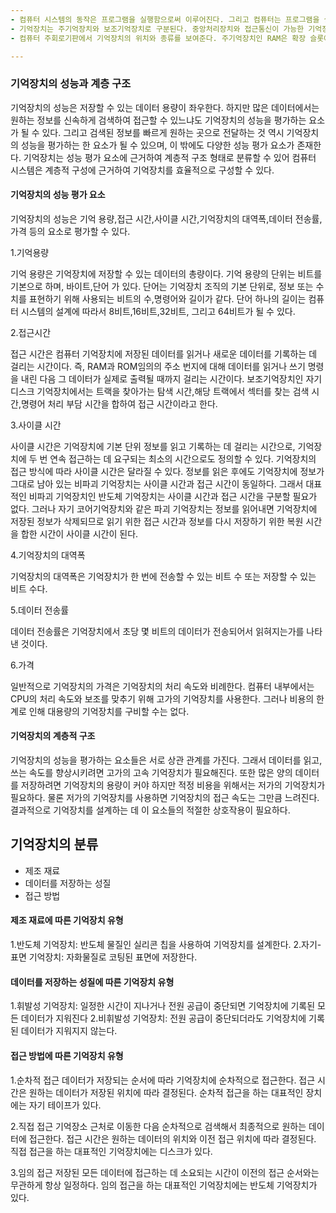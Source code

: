 ```yaml
---
- 컴퓨터 시스템의 동작은 프로그램을 실행함으로써 이루어진다. 그리고 컴퓨터는 프로그램을 실행하기 위해서 필요한 명령이나 데이터를 저장하고, 데이터를 유지하기 위해 기억자장치를 시용한다. 
- 기억장치는 주기억장치와 보조기억장치로 구분된다. 중앙처리장치와 접근통신이 가능한 기억장치를 주기억장치, 현재는 필요하지 않은 프로그램이나 데이터를 저장하고 있다가 필요할 때 주기억장치로 저장장치를 보조기억장치라고 한다.
- 컴퓨터 주회로기판에서 기억장치의 위치와 종류를 보여준다. 주기억장치인 RAM은 확장 슬롯에 장착되며, 주회로기판의 종류에 따라 2~4개의 확장 슬롯을 포함하고 있다. 캐시기억장치는 컴퓨터의 중앙처리장치인 CPU내부에 존재한다. 보조기억장치인 하드 디스크,플로피 디스크,CD-ROM,DVD는 주회로기판의 특정 포트에 연결 케이블을 통해 연결된다.

---
```

### 기억장치의 성능과 계층 구조
기억장치의 성능은 저장할 수 있는 데이터 용량이 좌우한다. 하지만 많은 데이터에서는 원하는 정보를 신속하게 검색하여 접근할 수 있느냐도 기억장치의 성능을 평가하는 요소가 될 수 있다. 그리고 검색된 정보를 빠르게 원하는 곳으로 전달하는 것 역시 기억장치의 성능을 평가하는 한 요소가 될 수 있으며, 이 밖에도 다양한 성능 평가 요소가 존재한다. 기억장치는 성능 평가 요소에 근거하여 계층적 구조 형태로 분류할 수 있어 컴퓨터 시스템은 계층적 구성에 근거하여 기억장치를 효율적으로 구성할 수 있다.
#### 기억장치의 성능 평가 요소
기억장치의 성능은 기억 용량,접근 시간,사이클 시간,기억장치의 대역폭,데이터 전송률,가격 등의 요소로 평가할 수 있다.

1.기억용량

기억 용량은 기억장치에 저장할 수 있는 데이터의 총량이다. 기억 용량의 단위는 비트를 기본으로 하며, 바이트,단어 가 있다. 단어는 기억장치 조직의 기본 단위로, 정보 또는 수치를 표현하기 위해 사용되는 비트의 수,명령어와 길이가 같다. 단어 하나의 길이는 컴퓨터 시스템의 설계에 따라서 8비트,16비트,32비트, 그리고 64비트가 될 수 있다.

2.접근시간

접근 시간은 컴퓨터 기억장치에 저장된 데이터를 읽거나 새로운 데이터를 기록하는 데 걸리는 시간이다. 즉, RAM과 ROM임의의 주소 번지에 대해 데이터를 읽거나 쓰기 명령을 내린 다음 그 데이터가 실제로 출력될 때까지 걸리는 시간이다. 보조기억장치인 자기 디스크 기억장치에서는 트랙을 찾아가는 탐색 시간,해당 트랙에서 섹터를 찾는 검색 시간,명령어 처리 부담 시간을 합하여 접근 시간이라고 한다.

3.사이클 시간

사이클 시간은 기억장치에 기본 단위 정보를 읽고 기록하는 데 걸리는 시간으로, 기억장치에 두 번 연속 접근하는 데 요구되는 최소의 시간으로도 정의할 수 있다. 기억장치의 접근 방식에 따라 사이클 시간은 달라질 수 있다. 정보를 읽은 후에도 기억장치에 정보가 그대로 남아 있는 비파괴 기억장치는 사이클 시간과 접근 시간이 동일하다. 그래서 대표적인 비파괴 기억장치인 반도체 기억장치는 사이클 시간과 접근 시간을 구분할 필요가 없다. 그러나 자기 코어기억장치와 같은 파괴 기억장치는 정보를 읽어내면 기억장치에 저장된 정보가 삭제되므로 읽기 위한 접근 시간과 정보를 다시 저장하기 위한 복원 시간을 합한 시간이 사이클 시간이 된다.

4.기억장치의 대역폭

기억장치의 대역폭은 기억장치가 한 번에 전송할 수 있는 비트 수 또는 저장할 수 있는 비트 수다.

5.데이터 전송률

데이터 전송률은 기억장치에서 초당 몇 비트의 데이터가 전송되어서 읽혀지는가를 나타낸 것이다.

6.가격

일반적으로 기억장치의 가격은 기억장치의 처리 속도와 비례한다. 컴퓨터 내부에서는 CPU의 처리 속도와 보조를 맞추기 위해 고가의 기억장치를 사용한다. 그러나 비용의 한계로 인해 대용량의 기억장치를 구비할 수는 없다.
#### 기억장치의 계층적 구조
기억장치의 성능을 평가하는 요소들은 서로 상관 관계를 가진다. 그래서 데이터를 읽고, 쓰는 속도를 향상시키려면 고가의 고속 기억장치가 필요해진다. 또한 많은 양의 데이터를 저장하려면 기억장치의 용량이 커야 하지만 적정 비용을 위해서는 저가의 기억장치가 필요하다. 물론 저가의 기억장치를 사용하면 기억장치의 접근 속도는 그만큼 느려진다. 결과적으로 기억장치를 설계하는 데 이 요소들의 적절한 상호작용이 필요하다.

## 기억장치의 분류
- 제조 재료
- 데이터를 저장하는 성질
- 접근 방법

#### 제조 재료에 따른 기억장치 유형
1.반도체 기억장치: 반도체 물질인 실리콘 칩을 사용하여 기억장치를 설계한다.
2.자기-표면 기억장치: 자화물질로 코팅된 표면에 저장한다.

#### 데이터를 저장하는 성질에 따른 기억장치 유형
1.휘발성 기억장치: 일정한 시간이 지나거나 전원 공급이 중단되면 기억장치에 기록된 모든 데이터가 지워진다
2.비휘발성 기억장치: 전원 공급이 중단되더라도 기억장치에 기록된 데이터가 지워지지 않는다.

#### 접근 방법에 따른 기억장치 유형
1.순차적 접근
데이터가 저장되는 순서에 따라 기억장치에 순차적으로 접근한다. 접근 시간은 원하는 데이터가 저장된 위치에 따라 결정된다. 순차적 접근을 하는 대표적인 장치에는 자기 테이프가 있다.

2.직접 접근
기억장소 근처로 이동한 다음 순차적으로 검색해서 최종적으로 원하는 데이터에 접근한다. 접근 시간은 원하는 데이터의 위치와 이전 접근 위치에 따라 결정된다. 직접 접근을 하는 대표적인 기억장치에는 디스크가 있다.

3.임의 접근
저장된 모든 데이터에 접근하는 데 소요되는 시간이 이전의 접근 순서와는 무관하게 항상 일정하다. 임의 접근을 하는 대표적인 기억장치에는 반도체 기억장치가 있다.

























